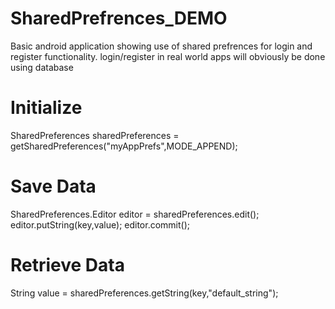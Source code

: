 # SharedPrefrences_DEMO
Basic android application showing use of shared prefrences for login and register functionality. login/register in real world apps will obviously be done using database



# Initialize
SharedPreferences sharedPreferences = getSharedPreferences("myAppPrefs",MODE_APPEND);

# Save Data
SharedPreferences.Editor editor = sharedPreferences.edit();
editor.putString(key,value);
editor.commit();

# Retrieve Data
String value = sharedPreferences.getString(key,"default_string");



